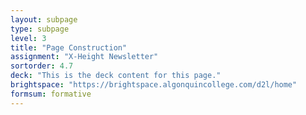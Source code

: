 ```yaml
---
layout: subpage
type: subpage
level: 3
title: "Page Construction"
assignment: "X-Height Newsletter"
sortorder: 4.7
deck: "This is the deck content for this page."
brightspace: "https://brightspace.algonquincollege.com/d2l/home"
formsum: formative
---
```

